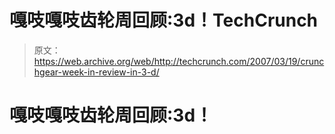 # 嘎吱嘎吱齿轮周回顾:3d！TechCrunch

> 原文：<https://web.archive.org/web/http://techcrunch.com/2007/03/19/crunchgear-week-in-review-in-3-d/>

# 嘎吱嘎吱齿轮周回顾:3d！